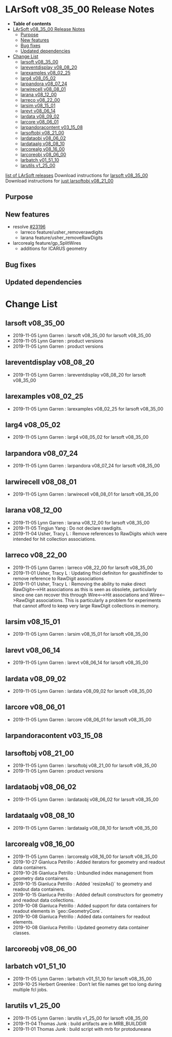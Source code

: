 LArSoft v08_35_00 Release Notes
======================================================================

-   **Table of contents**
-   [LArSoft v08_35_00 Release Notes](#LArSoft-v08_35_00-Release-Notes)
    -   [Purpose](#Purpose)
    -   [New features](#New-features)
    -   [Bug fixes](#Bug-fixes)
    -   [Updated dependencies](#Updated-dependencies)
-   [Change List](#Change-List)
    -   [larsoft v08_35_00](#larsoft-v08_35_00)
    -   [lareventdisplay v08_08_20](#lareventdisplay-v08_08_20)
    -   [larexamples v08_02_25](#larexamples-v08_02_25)
    -   [larg4 v08_05_02](#larg4-v08_05_02)
    -   [larpandora v08_07_24](#larpandora-v08_07_24)
    -   [larwirecell v08_08_01](#larwirecell-v08_08_01)
    -   [larana v08_12_00](#larana-v08_12_00)
    -   [larreco v08_22_00](#larreco-v08_22_00)
    -   [larsim v08_15_01](#larsim-v08_15_01)
    -   [larevt v08_06_14](#larevt-v08_06_14)
    -   [lardata v08_09_02](#lardata-v08_09_02)
    -   [larcore v08_06_01](#larcore-v08_06_01)
    -   [larpandoracontent v03_15_08](#larpandoracontent-v03_15_08)
    -   [larsoftobj v08_21_00](#larsoftobj-v08_21_00)
    -   [lardataobj v08_06_02](#lardataobj-v08_06_02)
    -   [lardataalg v08_08_10](#lardataalg-v08_08_10)
    -   [larcorealg v08_16_00](#larcorealg-v08_16_00)
    -   [larcoreobj v08_06_00](#larcoreobj-v08_06_00)
    -   [larbatch v01_51_10](#larbatch-v01_51_10)
    -   [larutils v1_25_00](#larutils-v1_25_00)

[list of LArSoft releases](LArSoft_release_list)
Download instructions for [larsoft v08_35_00](http://scisoft.fnal.gov/scisoft/bundles/larsoft/v08_35_00/larsoft-v08_35_00.html)
Download instructions for [just larsoftobj v08_21_00](http://scisoft.fnal.gov/scisoft/bundles/larsoftobj/v08_21_00/larsoftobj-v08_21_00.html)

Purpose
--------------------

New features
------------------------------

-   resolve [\#23196](/redmine/issues/23196 "Support: Make GausHitFinder's dependence on RawDigit optional (Resolved)")
    -   larreco feature/usher_removerawdigits
    -   larana feature/usher_removeRawDigits
-   larcorealg feature/gp_SplitWires
    -   additions for ICARUS geometry

Bug fixes
------------------------

Updated dependencies
----------------------------------------------

Change List
============================

larsoft v08_35_00
------------------------------------------

-   2019-11-05 Lynn Garren : larsoft v08_35_00 for larsoft v08_35_00
-   2019-11-05 Lynn Garren : product versions
-   2019-11-05 Lynn Garren : product versions

lareventdisplay v08_08_20
----------------------------------------------------------

-   2019-11-05 Lynn Garren : lareventdisplay v08_08_20 for larsoft v08_35_00

larexamples v08_02_25
--------------------------------------------------

-   2019-11-05 Lynn Garren : larexamples v08_02_25 for larsoft v08_35_00

larg4 v08_05_02
--------------------------------------

-   2019-11-05 Lynn Garren : larg4 v08_05_02 for larsoft v08_35_00

larpandora v08_07_24
------------------------------------------------

-   2019-11-05 Lynn Garren : larpandora v08_07_24 for larsoft v08_35_00

larwirecell v08_08_01
--------------------------------------------------

-   2019-11-05 Lynn Garren : larwirecell v08_08_01 for larsoft v08_35_00

larana v08_12_00
----------------------------------------

-   2019-11-05 Lynn Garren : larana v08_12_00 for larsoft v08_35_00
-   2019-11-05 Tingjun Yang : Do not declare rawdigits.
-   2019-11-04 Usher, Tracy L : Remove references to RawDigits which were intended for hit collection associations.

larreco v08_22_00
------------------------------------------

-   2019-11-05 Lynn Garren : larreco v08_22_00 for larsoft v08_35_00
-   2019-11-01 Usher, Tracy L : Updating fhicl definiton for gaushitfinder to remove reference to RawDigit associations
-   2019-11-01 Usher, Tracy L : Removing the ability to make direct RawDigit\<–\>Hit associations as this is seen as obsolete, particularly since one can recover this through Wire\<–\>Hit associations and Wire\<–\>RawDigit associations. This is particularly a problem for experiments that cannot afford to keep very large RawDigit collections in memory.

larsim v08_15_01
----------------------------------------

-   2019-11-05 Lynn Garren : larsim v08_15_01 for larsoft v08_35_00

larevt v08_06_14
----------------------------------------

-   2019-11-05 Lynn Garren : larevt v08_06_14 for larsoft v08_35_00

lardata v08_09_02
------------------------------------------

-   2019-11-05 Lynn Garren : lardata v08_09_02 for larsoft v08_35_00

larcore v08_06_01
------------------------------------------

-   2019-11-05 Lynn Garren : larcore v08_06_01 for larsoft v08_35_00

larpandoracontent v03_15_08
--------------------------------------------------------------

larsoftobj v08_21_00
------------------------------------------------

-   2019-11-05 Lynn Garren : larsoftobj v08_21_00 for larsoft v08_35_00
-   2019-11-05 Lynn Garren : product versions

lardataobj v08_06_02
------------------------------------------------

-   2019-11-05 Lynn Garren : lardataobj v08_06_02 for larsoft v08_35_00

lardataalg v08_08_10
------------------------------------------------

-   2019-11-05 Lynn Garren : lardataalg v08_08_10 for larsoft v08_35_00

larcorealg v08_16_00
------------------------------------------------

-   2019-11-05 Lynn Garren : larcorealg v08_16_00 for larsoft v08_35_00
-   2019-10-27 Gianluca Petrillo : Added iterators for geometry and readout data containers.
-   2019-10-26 Gianluca Petrillo : Unbundled index management from geometry data containers.
-   2019-10-15 Gianluca Petrillo : Added \`resizeAs()\` to geometry and readout data containers.
-   2019-10-15 Gianluca Petrillo : Added default constructors for geometry and readout data collections.
-   2019-10-08 Gianluca Petrillo : Added support for data containers for readout elements in \`geo::GeometryCore\`.
-   2019-10-08 Gianluca Petrillo : Added data containers for readout elements.
-   2019-10-08 Gianluca Petrillo : Updated geometry data container classes.

larcoreobj v08_06_00
------------------------------------------------

larbatch v01_51_10
--------------------------------------------

-   2019-11-05 Lynn Garren : larbatch v01_51_10 for larsoft v08_35_00
-   2019-10-25 Herbert Greenlee : Don’t let file names get too long during multiple fcl jobs.

larutils v1_25_00
------------------------------------------

-   2019-11-05 Lynn Garren : larutils v1_25_00 for larsoft v08_35_00
-   2019-11-04 Thomas Junk : build artifacts are in MRB_BUILDDIR
-   2019-11-01 Thomas Junk : build script with mrb for protoduneana
